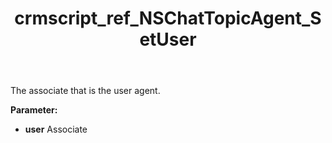 ﻿---
title: crmscript_ref_NSChatTopicAgent_SetUser
description: NSChatTopicAgent.SetUser(Associate user)
intellisense: NSChatTopicAgent.SetUser
keywords: NSChatTopicAgent, GetUser
so.topic: reference
---

The associate that is the user agent.

**Parameter:** 
 - **user** Associate

